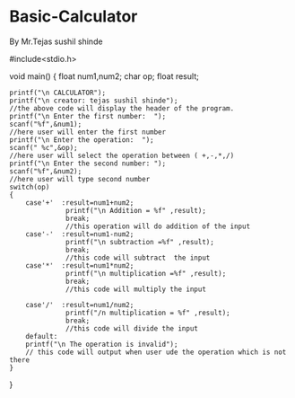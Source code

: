 # Basic-Calculator

By Mr.Tejas sushil shinde

#include<stdio.h>

void main()
{
    float num1,num2;
    char op;
    float result;
    
    printf("\n CALCULATOR");
    printf("\n creator: tejas sushil shinde");
    //the above code will display the header of the program.
    printf("\n Enter the first number:  ");
    scanf("%f",&num1);
    //here user will enter the first number
    printf("\n Enter the operation:  ");
    scanf(" %c",&op);
    //here user will select the operation between ( +,-,*,/)
    printf("\n Enter the second number: ");
    scanf("%f",&num2);
    //here user will type second number
    switch(op)
    {
        case'+'  :result=num1+num2;
                  printf("\n Addition = %f" ,result);
                  break;
                  //this operation will do addition of the input
        case'-'  :result=num1-num2;
                  printf("\n subtraction =%f" ,result);
                  break;
                  //this code will subtract  the input
        case'*'  :result=num1*num2;
                  printf("\n multiplication =%f" ,result);
                  break;
                  //this code will multiply the input
                
        case'/'  :result=num1/num2;
                  printf("/n multiplication = %f" ,result);
                  break;
                  //this code will divide the input
        default:
        printf("\n The operation is invalid");
        // this code will output when user ude the operation which is not there 
    }
                 
}
